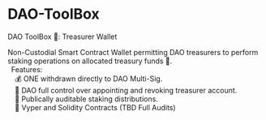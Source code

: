 # DAO-ToolBox
DAO ToolBox 🧰: Treasurer Wallet

Non-Custodial Smart Contract Wallet permitting DAO treasurers to perform staking operations on allocated treasury funds 🏦.<br>
  &ensp;Features:<br>
  &emsp;💰 ONE withdrawn directly to DAO Multi-Sig.<br>
  &emsp;👤 DAO full control over appointing and revoking treasurer account.<br>
  &emsp;🧾 Publically auditable staking distributions.<br>
  &emsp;🐍 Vyper and Solidity Contracts (TBD Full Audits)<br>
